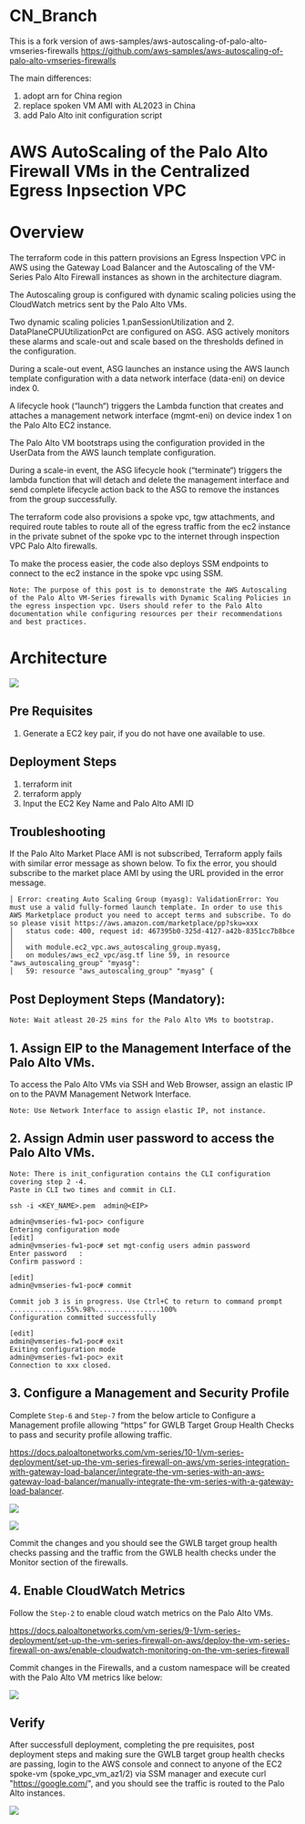 # CN_Branch
This is a fork version of aws-samples/aws-autoscaling-of-palo-alto-vmseries-firewalls
https://github.com/aws-samples/aws-autoscaling-of-palo-alto-vmseries-firewalls

The main differences:
1. adopt arn for China region
2. replace spoken VM AMI with AL2023 in China
3. add Palo Alto init configuration script

# AWS AutoScaling of the Palo Alto Firewall VMs in the Centralized Egress Inpsection VPC

# Overview

The terraform code in this pattern provisions an Egress Inspection VPC in AWS using the Gateway Load Balancer and the Autoscaling of the VM-Series Palo Alto Firewall instances as shown in the architecture diagram.

The Autoscaling group is configured with dynamic scaling policies using the CloudWatch metrics sent by the Palo Alto VMs.

Two dynamic scaling policies 1.panSessionUtilization and 2. DataPlaneCPUUtilizationPct are configured on ASG. ASG actively monitors these alarms and scale-out and scale based on the thresholds defined in the configuration. 

During a scale-out event, ASG launches an instance using the AWS launch template configuration with a data network interface (data-eni) on device index 0.

A lifecycle hook (“launch“) triggers the Lambda function that creates and attaches a management network interface (mgmt-eni) on device index 1 on the Palo Alto EC2 instance. 

The Palo Alto VM bootstraps using the configuration provided in the UserData from the AWS launch template configuration.

During a scale-in event, the ASG lifecycle hook (“terminate“) triggers the lambda function that will detach and delete the management interface and send complete lifecycle action back to the ASG to remove the instances from the group successfully.

The terraform code also provisions a spoke vpc, tgw attachments, and required route tables to route all of the egress traffic from the ec2 instance in the private subnet of the spoke vpc to the internet through inspection VPC Palo Alto firewalls.

To make the process easier, the code also deploys SSM endpoints to connect to the ec2 instance in the spoke vpc using SSM.

`Note: The purpose of this post is to demonstrate the AWS Autoscaling of the Palo Alto VM-Series firewalls with Dynamic Scaling Policies in the egress inspection vpc. Users should refer to the Palo Alto documentation while configuring resources per their recommendations and best practices.`

# Architecture

![](./pa_asg_gwlb.png)

## Pre Requisites

1. Generate a EC2 key pair, if you do not have one available to use.

## Deployment Steps

1. terraform init
2. terraform apply
3. Input the EC2 Key Name and Palo Alto AMI ID 

## Troubleshooting 

If the Palo Alto Market Place AMI is not subscribed, Terraform apply fails with similar error message as shown below. To fix the error, you should subscribe to the market place AMI by using the URL provided in the error message.

```
│ Error: creating Auto Scaling Group (myasg): ValidationError: You must use a valid fully-formed launch template. In order to use this AWS Marketplace product you need to accept terms and subscribe. To do so please visit https://aws.amazon.com/marketplace/pp?sku=xxx
│ 	status code: 400, request id: 467395b0-325d-4127-a42b-8351cc7b8bce
│ 
│   with module.ec2_vpc.aws_autoscaling_group.myasg,
│   on modules/aws_ec2_vpc/asg.tf line 59, in resource "aws_autoscaling_group" "myasg":
│   59: resource "aws_autoscaling_group" "myasg" {
```
## Post Deployment Steps (Mandatory):

`Note: Wait atleast 20-25 mins for the Palo Alto VMs to bootstrap.`

## 1. Assign EIP to the Management Interface of the Palo Alto VMs.

 To access the Palo Alto VMs via SSH and Web Browser, assign an elastic IP on to the PAVM Management Network Interface.
```
Note: Use Network Interface to assign elastic IP, not instance.
```
## 2. Assign Admin user password to access the Palo Alto VMs.
```
Note: There is init_configuration contains the CLI configuration covering step 2 -4.
Paste in CLI two times and commit in CLI.
```

```
ssh -i <KEY_NAME>.pem  admin@<EIP>

admin@vmseries-fw1-poc> configure
Entering configuration mode
[edit]                                                                                                                                                                                                                                       
admin@vmseries-fw1-poc# set mgt-config users admin password
Enter password   : 
Confirm password : 

[edit]                                                                                                                                                                                                                                       
admin@vmseries-fw1-poc# commit

Commit job 3 is in progress. Use Ctrl+C to return to command prompt
..............55%.98%................100%
Configuration committed successfully

[edit]                                                                                                                                                                                                                                       
admin@vmseries-fw1-poc# exit
Exiting configuration mode
admin@vmseries-fw1-poc> exit
Connection to xxx closed.
```

## 3. Configure a Management and Security Profile

Complete `Step-6` and `Step-7` from the below article to Configure a Management profile allowing “https” for GWLB Target Group Health Checks to pass and security profile allowing traffic. 

 https://docs.paloaltonetworks.com/vm-series/10-1/vm-series-deployment/set-up-the-vm-series-firewall-on-aws/vm-series-integration-with-gateway-load-balancer/integrate-the-vm-series-with-an-aws-gateway-load-balancer/manually-integrate-the-vm-series-with-a-gateway-load-balancer.  


![](./pavm_gwlb_https_health_check_profile.png)

![](./gwlb-hhtps-health-check-profile.png)

Commit the changes and you should see the GWLB target group health checks passing and the traffic from the GWLB health checks under the Monitor section of the firewalls.

## 4. Enable CloudWatch Metrics 

Follow the `Step-2` to enable cloud watch metrics on the Palo Alto VMs.

https://docs.paloaltonetworks.com/vm-series/9-1/vm-series-deployment/set-up-the-vm-series-firewall-on-aws/deploy-the-vm-series-firewall-on-aws/enable-cloudwatch-monitoring-on-the-vm-series-firewall

Commit changes in the Firewalls, and a custom namespace will be created with the Palo Alto VM metrics like below:

![](./cw_metrics.png)

## Verify

After successfull deployment, completing the pre requisites, post deployment steps and making sure the GWLB target group health checks are passing, login to the AWS console and connect to anyone of the EC2 spoke-vm (spoke_vpc_vm_az1/2) via SSM manager and execute curl "https://google.com/", and you should see the traffic is routed to the Palo Alto instances.

![](./pavm_traffic_monitoring.png)

 
